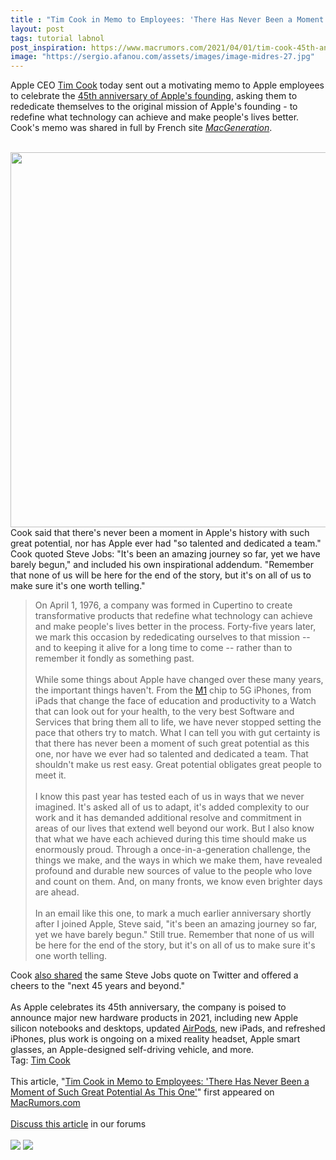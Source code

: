 ```yaml
---
title : "Tim Cook in Memo to Employees: 'There Has Never Been a Moment of Such Great Potential As This One'"
layout: post
tags: tutorial labnol
post_inspiration: https://www.macrumors.com/2021/04/01/tim-cook-45th-anniversary-memo/
image: "https://sergio.afanou.com/assets/images/image-midres-27.jpg"
---
```


Apple CEO <a href="https://www.macrumors.com/guide/tim-cook/">Tim Cook</a> today sent out a motivating memo to Apple employees to celebrate the <a href="https://www.macrumors.com/2021/04/01/apple-turns-45/">45th anniversary of Apple's founding</a>, asking them to rededicate themselves to the original mission of Apple's founding - to redefine what technology can achieve and make people's lives better. Cook's memo was shared in full by French site <em><a href="https://www.macg.co/aapl/2021/04/le-message-de-tim-cook-ses-equipes-pour-les-45-ans-dapple-120585">MacGeneration</a></em>.
<br/>

<br/>
<img src="https://images.macrumors.com/article-new/2019/02/timcooktulane.jpg" alt="" width="800" height="600" class="aligncenter size-full wp-image-679214" />
<br/>
Cook said that there's never been a moment in Apple's history with such great potential, nor has Apple ever had "so talented and dedicated a team." Cook quoted Steve Jobs: "It's been an amazing journey so far, yet we have barely begun," and included his own inspirational addendum. "Remember that none of us will be here for the end of the story, but it's on all of us to make sure it's one worth telling."<blockquote>On April 1, 1976, a company was formed in Cupertino to create transformative products that redefine what technology can achieve and make people's lives better in the process. Forty-five years later, we mark this occasion by rededicating ourselves to that mission -- and to keeping it alive for a long time to come -- rather than to remember it fondly as something past.
<br/>

<br/>
While some things about Apple have changed over these many years, the important things haven't. From the <a href="https://www.macrumors.com/guide/m1/">M1</a> chip to 5G iPhones, from iPads that change the face of education and productivity to a Watch that can look out for your health, to the very best Software and Services that bring them all to life, we have never stopped setting the pace that others try to match. What I can tell you with gut certainty is that there has never been a moment of such great potential as this one, nor have we ever had so talented and dedicated a team. That shouldn't make us rest easy. Great potential obligates great people to meet it.
<br/>

<br/>
I know this past year has tested each of us in ways that we never imagined. It's asked all of us to adapt, it's added complexity to our work and it has demanded additional resolve and commitment in areas of our lives that extend well beyond our work. But I also know that what we have each achieved during this time should make us enormously proud. Through a once-in-a-generation challenge, the things we make, and the ways in which we make them, have revealed profound and durable new sources of value to the people who love and count on them. And, on many fronts, we know even brighter days are ahead.
<br/>

<br/>
In an email like this one, to mark a much earlier anniversary shortly after I joined Apple, Steve said, "it's been an amazing journey so far, yet we have barely begun." Still true. Remember that none of us will be here for the end of the story, but it's on all of us to make sure it's one worth telling.</blockquote>Cook <a href="https://twitter.com/tim_cook/status/1377622693261021184">also shared</a> the same Steve Jobs quote on Twitter and offered a cheers to the "next 45 years and beyond."
<br/>

<br/>
As Apple celebrates its 45th anniversary, the company is poised to announce major new hardware products in 2021, including new Apple silicon notebooks and desktops, updated <a href="https://www.macrumors.com/guide/airpods/">AirPods</a>, new iPads, and refreshed iPhones, plus work is ongoing on a mixed reality headset, Apple smart glasses, an Apple-designed self-driving vehicle, and more.<div class="linkback">Tag: <a href="https://www.macrumors.com/guide/tim-cook/">Tim Cook</a></div><br/>This article, &quot;<a href="https://www.macrumors.com/2021/04/01/tim-cook-45th-anniversary-memo/">Tim Cook in Memo to Employees: &#039;There Has Never Been a Moment of Such Great Potential As This One&#039;</a>&quot; first appeared on <a href="https://www.macrumors.com">MacRumors.com</a><br/><br/><a href="https://forums.macrumors.com/threads/tim-cook-in-memo-to-employees-there-has-never-been-a-moment-of-such-great-potential-as-this-one.2290327/">Discuss this article</a> in our forums<br/><br/><div class="feedflare">
<a href="http://feeds.macrumors.com/~ff/MacRumors-All?a=N3nH538kefo:w878rONdFqg:6W8y8wAjSf4"><img src="http://feeds.feedburner.com/~ff/MacRumors-All?d=6W8y8wAjSf4" border="0"></img></a> <a href="http://feeds.macrumors.com/~ff/MacRumors-All?a=N3nH538kefo:w878rONdFqg:qj6IDK7rITs"><img src="http://feeds.feedburner.com/~ff/MacRumors-All?d=qj6IDK7rITs" border="0"></img></a>
</div><img src="http://feeds.feedburner.com/~r/MacRumors-All/~4/N3nH538kefo" height="1" width="1" alt=""/>